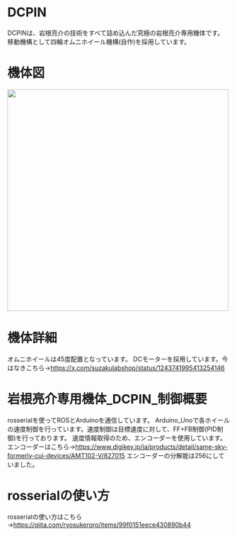 # DCPIN
DCPINは、岩根亮介の技術をすべて詰め込んだ究極の岩根亮介専用機体です。
移動機構として四輪オムニホイール機構(自作)を採用しています。

# 機体図
<img src="https://github.com/user-attachments/assets/d64a460b-2bc1-42fc-97da-57b8c8728361" width="500">


# 機体詳細
オムニホイールは45度配置となっています。
DCモーターを採用しています。今はなきこちら→https://x.com/suzakulabshop/status/1243741995413254146

# 岩根亮介専用機体_DCPIN_制御概要
rosserialを使ってROSとArduinoを通信しています。
Arduino_Unoで各ホイールの速度制御を行っています。速度制御は目標速度に対して、FF+FB制御(PID制御)を行っております。
速度情報取得のため、エンコーダーを使用しています。  
エンコーダーはこちら→https://www.digikey.jp/ja/products/detail/same-sky-formerly-cui-devices/AMT102-V/827015
エンコーダーの分解能は256にしていました。

# rosserialの使い方
rosserialの使い方はこちら→https://qiita.com/ryosukeroro/items/99f0151eece430890b44
